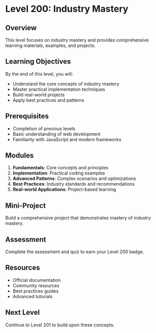 # Level 200: Industry Mastery

## Overview
This level focuses on industry mastery and provides comprehensive learning materials, examples, and projects.

## Learning Objectives
By the end of this level, you will:
- Understand the core concepts of industry mastery
- Master practical implementation techniques
- Build real-world projects
- Apply best practices and patterns

## Prerequisites
- Completion of previous levels
- Basic understanding of web development
- Familiarity with JavaScript and modern frameworks

## Modules
1. **Fundamentals**: Core concepts and principles
2. **Implementation**: Practical coding examples
3. **Advanced Patterns**: Complex scenarios and optimizations
4. **Best Practices**: Industry standards and recommendations
5. **Real-world Applications**: Project-based learning

## Mini-Project
Build a comprehensive project that demonstrates mastery of industry mastery.

## Assessment
Complete the assessment and quiz to earn your Level 200 badge.

## Resources
- Official documentation
- Community resources
- Best practices guides
- Advanced tutorials

## Next Level
Continue to Level 201 to build upon these concepts.
